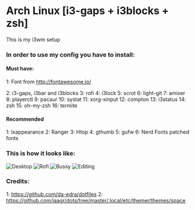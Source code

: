 # Arch Linux [i3-gaps + i3blocks + zsh]
This is my i3wm setup

### In order to use my config you have to install:

#### Must have:
1: Font from http://fontawesome.io/

2: i3-gaps, i3bar and i3blocks
3: rofi
4: i3lock
5: scrot
6: light-git
7: amixer
8: playerctl
9: pacaur
10: systat
11: xorg-xinput
12: compton
13: i3status
14: zsh
15: oh-my-zsh
16: termite

#### Recommended
1: lxappearance
2: Ranger
3: Htop
4: gthumb
5: gufw
6: Nerd Fonts patched fonts

### This is how it looks like:
![Desktop](https://github.com/MrSnowMonster/My-i3wm-setup/blob/master/screenshots/2017-09-29-224510_3200x1800_scrot.png)
![Rofi](https://github.com/MrSnowMonster/My-i3wm-setup/blob/master/screenshots/2017-09-29-223025_3200x1800_scrot.png)
![Bussy](https://github.com/MrSnowMonster/My-i3wm-setup/blob/master/screenshots/2017-09-29-223325_3200x1800_scrot.png)
![Editing](https://github.com/MrSnowMonster/My-i3wm-setup/blob/master/screenshots/2017-09-29-224429_3200x1800_scrot.png)

### Credits:
1: https://github.com/da-edra/dotfiles
2: https://github.com/jaagr/dots/tree/master/.local/etc/themer/themes/space

